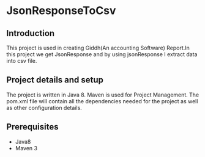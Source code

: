 # JsonResponseToCsv
<h2>Introduction</h2>
This project is used in creating Giddh(An accounting Software) Report.In this project we get JsonResponse and by using jsonResponse I extract data into csv file.

<h2>Project details and setup</h2>
The project is written in Java 8.
Maven is used for Project Management. The pom.xml file will contain all the dependencies needed for the project as well as other configuration details.

<h2>Prerequisites</h2>
<ul>
<li>Java8</li>
<li>Maven 3</li>
</ul>

<h2></h2>
